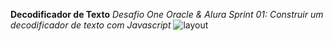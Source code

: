 **Decodificador de Texto**
_Desafio One Oracle & Alura  Sprint 01: Construir um decodificador de texto com Javascript_
![layout](https://user-images.githubusercontent.com/107078643/172712185-6b58d75e-4f62-43d3-844f-c4a878d4f1f6.png)
